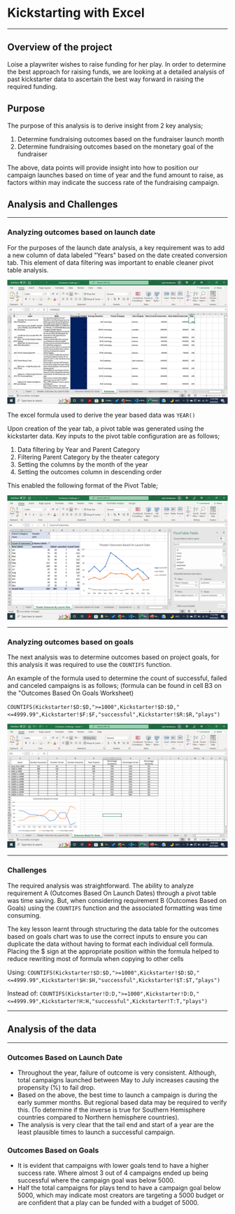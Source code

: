 # Kickstarting with Excel
---
## Overview of the project

Loise a playwriter wishes to raise funding for her play. In order to determine the best approach for raising funds, we are looking at a detailed analysis of past kickstarter data to ascertain the best way forward in raising the required funding.

## Purpose

The purpose of this analysis is to derive insight from 2 key analysis;

1. Determine fundraising outcomes based on the fundraiser launch month
2. Determine fundraising outcomes based on the monetary goal of the fundraiser

The above, data points will provide insight into how to position our campaign launches based on time of year and the fund amount to raise, as factors within may indicate the success rate of the fundraising campaign.

## Analysis and Challenges
---
### Analyzing outcomes based on launch date

For the purposes of the launch date analysis, a key requirement was to add a new column of data labeled "Years" based on the date created conversion tab. This element of data filtering was important to enable cleaner pivot table analysis.

![Years_Column_Creation](/Other/Year_Column_Creation.png)

The excel formula used to derive the year based data was `YEAR()`

Upon creation of the year tab, a pivot table was generated using the kickstarter data. Key inputs to the pivot table configuration are as follows;

1. Data filtering by Year and Parent Category
2. Filtering Parent Category by the theater category
3. Setting the columns by the month of the year
4. Setting the outcomes column in descending order

This enabled the following format of the Pivot Table;

![Launch_Date_Outcome](/Other/Theater_Outcomes_Based_On_Launch_Dates.png) 

---
### Analyzing outcomes based on goals

The next analysis was to determine outcomes based on project goals, for this analysis it was required to use the `COUNTIFS` function.

An example of the formula used to determine the count of successful, failed and canceled campaigns is as follows; (formula can be found in cell B3 on the "Outcomes Based On Goals Worksheet)

`COUNTIFS(Kickstarter!$D:$D,">=1000",Kickstarter!$D:$D,"<=4999.99",Kickstarter!$F:$F,"successful",Kickstarter!$R:$R,"plays")` 

![Goal_Outcomes](/Other/Outcomes_Based_On_Goals.png)

---
### Challenges

The required analysis was straightforward. The ability to analyze requirement A (Outcomes Based On Launch Dates) through a pivot table was time saving. But, when considering requirement B (Outcomes Based on Goals) using the `COUNTIFS` function and the associated formatting was time consuming.

The key lesson learnt through structuring the data table for the outcomes based on goals chart was to use the correct inputs to ensure you can duplicate the data without having to format each individual cell formula. Placing the $ sign at the appropriate position within the formula helped to reduce rewriting most of formula when copying to other cells

Using: `COUNTIFS(Kickstarter!$D:$D,">=1000",Kickstarter!$D:$D,"<=4999.99",Kickstarter!$H:$H,"successful",Kickstarter!$T:$T,"plays")`

Instead of: `COUNTIFS(Kickstarter!D:D,">=1000",Kickstarter!D:D,"<=4999.99",Kickstarter!H:H,"successful",Kickstarter!T:T,"plays")`

---
## Analysis of the data
---
### Outcomes Based on Launch Date

- Throughout the year, failure of outcome is very consistent. Although, total campaigns launched between May to July increases causing the propensity (%) to fail drop. 
- Based on the above, the best time to launch a campaign is during the early summer months. But regional based data may be required to verify this. (To determine if the inverse is true for Southern Hemisphere countries compared to Northern hemisphere countries).
- The analysis is very clear that the tail end and start of a year are the least plausible times to launch a successful campaign.

### Outcomes Based on Goals

- It is evident that campaigns with lower goals tend to have a higher success rate. Where almost 3 out of 4 campaigns ended up being successful where the campaign goal was below 5000.
- Half the total campaigns for plays tend to have a campaign goal below 5000, which may indicate most creators are targeting a 5000 budget or are confident that a play can be funded with a budget of 5000.

